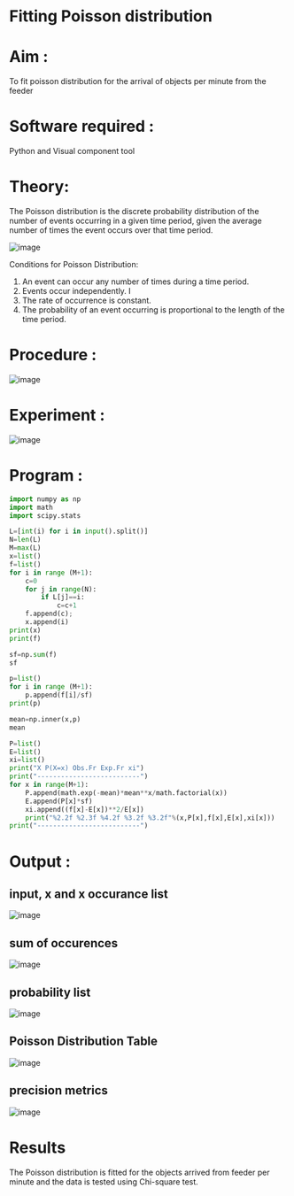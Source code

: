 # Fitting Poisson  distribution
# Aim : 

To fit poisson distribution for the arrival of objects per minute from the feeder

# Software required :  

Python and Visual component tool

# Theory:

The Poisson distribution is the discrete probability distribution of the number of events occurring in a given time period, given the average number of times the event occurs over that time period.

![image](https://user-images.githubusercontent.com/104613195/166248326-fd042076-8b0b-40c4-8b11-1d8e8fcb74db.png)

 Conditions for Poisson Distribution:

1. An event can occur any number of times during a time period.
2. Events occur independently. I
3. The rate of occurrence is constant.
4. The probability of an event occurring is proportional to the length of the time period. 
 
# Procedure :

![image](https://user-images.githubusercontent.com/104613195/166251988-d0c53205-6080-4f7b-ae4c-398178586637.png)

# Experiment :

![image](https://user-images.githubusercontent.com/103921593/230282876-f4a5afbf-cac1-4648-a1b0-c78840638a8e.png)

# Program :
```python
import numpy as np
import math
import scipy.stats

L=[int(i) for i in input().split()]
N=len(L)
M=max(L)
x=list()
f=list()
for i in range (M+1):
    c=0
    for j in range(N):
        if L[j]==i:
            c=c+1
    f.append(c);
    x.append(i)
print(x)
print(f)
```

```python
sf=np.sum(f)
sf
```
```python
p=list()
for i in range (M+1):
    p.append(f[i]/sf)
print(p)
```
```python
mean=np.inner(x,p)
mean
```
```python
P=list()
E=list()
xi=list()
print("X P(X=x) Obs.Fr Exp.Fr xi")
print("--------------------------")
for x in range(M+1):
    P.append(math.exp(-mean)*mean**x/math.factorial(x))
    E.append(P[x]*sf)
    xi.append((f[x]-E[x])**2/E[x])
    print("%2.2f %2.3f %4.2f %3.2f %3.2f"%(x,P[x],f[x],E[x],xi[x]))
print("--------------------------")
```

# Output : 

## input, x and x occurance list
![image](https://github.com/EASWAR17/Poisson_distribution/assets/94154683/53781f53-101c-4ca0-ba7f-a5f99fafbdb2)

## sum of occurences
![image](https://github.com/EASWAR17/Poisson_distribution/assets/94154683/e0b4455f-7218-4f9d-8087-fa6b2566ceb9)


## probability list
![image](https://github.com/EASWAR17/Poisson_distribution/assets/94154683/3f3e087f-5a18-4de0-a87f-5b94908fe343)

## Poisson Distribution Table
![image](https://github.com/EASWAR17/Poisson_distribution/assets/94154683/a8af39c7-e4bf-40ff-851e-398b342b5bbe)

## precision metrics
![image](https://github.com/EASWAR17/Poisson_distribution/assets/94154683/2b3d3709-87ab-425a-897d-3e9f33489c0c)

# Results

The Poisson distribution is fitted for the objects arrived from feeder per minute and the data is tested using Chi-square test. 
 
